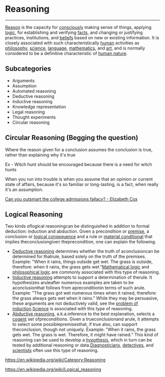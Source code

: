 # Reasoning

---

[Reason](https://en.wikipedia.org/wiki/Reasoning) is the capacity for [consciously](https://en.wikipedia.org/wiki/Consciousness) making sense of things, applying [logic](https://en.wikipedia.org/wiki/Logic), for establishing and verifying [facts](https://en.wikipedia.org/wiki/Fact), and changing or justifying practices, institutions, and [beliefs](https://en.wikipedia.org/wiki/Beliefs) based on new or existing information. It is closely associated with such characteristically [human](https://en.wikipedia.org/wiki/Human) activities as [philosophy](https://en.wikipedia.org/wiki/Philosophy), [science](https://en.wikipedia.org/wiki/Science), [language](https://en.wikipedia.org/wiki/Language), [mathematics](https://en.wikipedia.org/wiki/Mathematics), and [art](https://en.wikipedia.org/wiki/Art), and is normally considered to be a definitive characteristic of [human nature](https://en.wikipedia.org/wiki/Human_nature).

## Subcategories

- Arguments
- Assumption
- Automated reasoning
- Deductive reasoning
- Inductive reasoning
- Knowledge representation
- Legal reasoning
- Thought experiments
- Circular reasoning

## Circular Reasoning (Begging the question)

Where the reason given for a conclusion assumes the conclusion is true, rather than explaining why it's true

Ex - Witch hunt should be encouraged because there is a need for witch hunts

When you run into trouble is when you assume that an opinion or current state of affairs, because it's so familiar or long-lasting, is a fact, when really it's an assumption.

[Can you outsmart the college admissions fallacy? - Elizabeth Cox](https://www.youtube.com/watch?v=Id3TCbpWR2M)

## Logical Reasoning

Two kinds oflogical reasoningcan be distinguished in addition to formal deduction: induction and abduction. Given a precondition or [premise](https://en.wikipedia.org/wiki/Premise), a conclusion or [logical consequence](https://en.wikipedia.org/wiki/Logical_consequence) and a rule or [material conditional](https://en.wikipedia.org/wiki/Material_conditional) that implies theconclusiongiven theprecondition, one can explain the following.

- [Deductive reasoning](https://en.wikipedia.org/wiki/Deductive_reasoning) determines whether the truth of aconclusioncan be determined for thatrule, based solely on the truth of the premises. Example: "When it rains, things outside get wet. The grass is outside, therefore: when it rains, the grass gets wet."[Mathematical logic](https://en.wikipedia.org/wiki/Mathematical_logic) and [philosophical logic](https://en.wikipedia.org/wiki/Philosophical_logic) are commonly associated with this type of reasoning.
- [Inductive reasoning](https://en.wikipedia.org/wiki/Inductive_reasoning) attempts to support a determination of therule. It hypothesizes aruleafter numerous examples are taken to be aconclusionthat follows from apreconditionin terms of such arule. Example: "The grass got wet numerous times when it rained, therefore: the grass always gets wet when it rains." While they may be persuasive, these arguments are not deductively valid, see the [problem of induction](https://en.wikipedia.org/wiki/Problem_of_induction).[Science](https://en.wikipedia.org/wiki/Science) is associated with this type of reasoning.
- [Abductive reasoning](https://en.wikipedia.org/wiki/Abductive_reasoning), a.k.a.inference to the best explanation, selects a [cogent](https://en.wiktionary.org/wiki/cogent) set ofpreconditions. Given a trueconclusionand arule, it attempts to select some possiblepremisesthat, if true also, can support theconclusion, though not uniquely. Example: "When it rains, the grass gets wet. The grass is wet. Therefore, it might have rained." This kind of reasoning can be used to develop a [hypothesis](https://en.wikipedia.org/wiki/Hypothesis), which in turn can be tested by additional reasoning or data.[Diagnosticians](https://en.wikipedia.org/wiki/Diagnostician), [detectives](https://en.wikipedia.org/wiki/Detective), and [scientists](https://en.wikipedia.org/wiki/Scientist) often use this type of reasoning.

<https://en.wikipedia.org/wiki/Category:Reasoning>

<https://en.wikipedia.org/wiki/Logical_reasoning>
